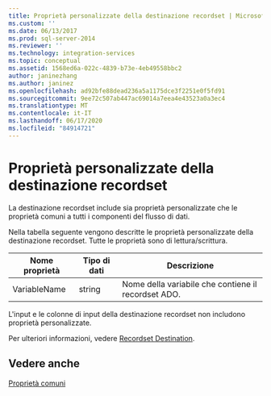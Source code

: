 ```yaml
---
title: Proprietà personalizzate della destinazione recordset | Microsoft Docs
ms.custom: ''
ms.date: 06/13/2017
ms.prod: sql-server-2014
ms.reviewer: ''
ms.technology: integration-services
ms.topic: conceptual
ms.assetid: 1568ed6a-022c-4839-b73e-4eb49558bbc2
author: janinezhang
ms.author: janinez
ms.openlocfilehash: ad92bfe88dead236a5a1175dce3f2251e0f5fd91
ms.sourcegitcommit: 9ee72c507ab447ac69014a7eea4e43523a0a3ec4
ms.translationtype: MT
ms.contentlocale: it-IT
ms.lasthandoff: 06/17/2020
ms.locfileid: "84914721"
---
```

# <a name="recordset-destination-custom-properties"></a>Proprietà personalizzate della destinazione recordset
  La destinazione recordset include sia proprietà personalizzate che le proprietà comuni a tutti i componenti del flusso di dati.  
  
 Nella tabella seguente vengono descritte le proprietà personalizzate della destinazione recordset. Tutte le proprietà sono di lettura/scrittura.  
  
|Nome proprietà|Tipo di dati|Descrizione|  
|-------------------|---------------|-----------------|  
|VariableName|string|Nome della variabile che contiene il recordset ADO.|  
  
 L'input e le colonne di input della destinazione recordset non includono proprietà personalizzate.  
  
 Per ulteriori informazioni, vedere [Recordset Destination](recordset-destination.md).  
  
## <a name="see-also"></a>Vedere anche  
 [Proprietà comuni](../common-properties.md)  
  
  
